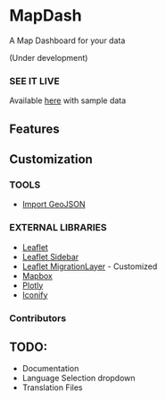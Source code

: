# MapDash
A Map Dashboard for your data

(Under development)
### SEE IT LIVE

Available [here](https://mapdash.blob.core.windows.net/mapdash/index.html) with sample data 

## Features

## Customization

### TOOLS

- [Import GeoJSON](tools/README.MD)

### EXTERNAL LIBRARIES
- [Leaflet](https://leafletjs.com/)
- [Leaflet Sidebar](https://github.com/noerw/leaflet-sidebar-v2)
- [Leaflet MigrationLayer](https://github.com/lit-forest/leaflet.migrationLayer) - Customized
- [Mapbox](https://www.mapbox.com/)
- [Plotly](https://plotly.com/)
- [Iconify](https://iconify.design/)

### Contributors

## TODO:
- Documentation
- Language Selection dropdown
- Translation Files